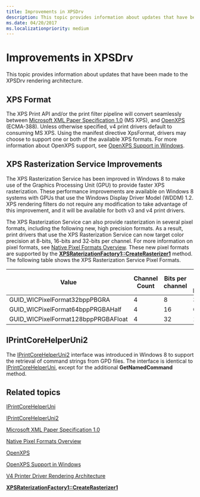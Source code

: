 ```yaml
---
title: Improvements in XPSDrv
description: This topic provides information about updates that have been made to the XPSDrv rendering architecture.
ms.date: 04/20/2017
ms.localizationpriority: medium
---
```


# Improvements in XPSDrv

This topic provides information about updates that have been made to the XPSDrv rendering architecture.

## XPS Format

The XPS Print API and/or the print filter pipeline will convert seamlessly between [Microsoft XML Paper Specification 1.0](/previous-versions/windows/hardware/design/dn614032(v=vs.85)) (MS XPS), and [OpenXPS](https://www.ecma-international.org/publications/standards/Ecma-388.htm) (ECMA-388). Unless otherwise specified, v4 print drivers default to consuming MS XPS. Using the manifest directive XpsFormat, drivers may choose to support one or both of the available XPS formats. For more information about OpenXPS support, see [OpenXPS Support in Windows](./driver-support-for-openxps.md).

## XPS Rasterization Service Improvements

The XPS Rasterization Service has been improved in Windows 8 to make use of the Graphics Processing Unit (GPU) to provide faster XPS rasterization. These performance improvements are available on Windows 8 systems with GPUs that use the Windows Display Driver Model (WDDM) 1.2. XPS rendering filters do not require any modification to take advantage of this improvement, and it will be available for both v3 and v4 print drivers.

The XPS Rasterization Service can also provide rasterization in several pixel formats, including the following new, high precision formats. As a result, print drivers that use the XPS Rasterization Service can now target color precision at 8-bits, 16-bits and 32-bits per channel. For more information on pixel formats, see [Native Pixel Formats Overview](/windows/desktop/wic/-wic-codec-native-pixel-formats). These new pixel formats are supported by the [**XPSRaterizationFactory1::CreateRasterizer1**](/previous-versions/windows/hardware/drivers/hh802468(v=vs.85)) method. The following table shows the XPS Rasterization Service Pixel Formats.

| Value                                | Channel Count | Bits per channel | Bits per pixel | Storage type |
|--------------------------------------|---------------|------------------|----------------|--------------|
| GUID\_WICPixelFormat32bppPBGRA       | 4             | 8                | 32             | UINT         |
| GUID\_WICPixelFormat64bppPRGBAHalf   | 4             | 16               | 64             | Float        |
| GUID\_WICPixelFormat128bppPRGBAFloat | 4             | 32               | 128            | Float        |

## IPrintCoreHelperUni2

The [IPrintCoreHelperUni2](/windows-hardware/drivers/ddi/prcomoem/nn-prcomoem-iprintcorehelperuni2) interface was introduced in Windows 8 to support the retrieval of command strings from GPD files. The interface is identical to [IPrintCoreHelperUni](/windows-hardware/drivers/ddi/prcomoem/nn-prcomoem-iprintcorehelperuni), except for the additional **GetNamedCommand** method.

## Related topics

[IPrintCoreHelperUni](/windows-hardware/drivers/ddi/prcomoem/nn-prcomoem-iprintcorehelperuni)  

[IPrintCoreHelperUni2](/windows-hardware/drivers/ddi/prcomoem/nn-prcomoem-iprintcorehelperuni2)  

[Microsoft XML Paper Specification 1.0](/previous-versions/windows/hardware/design/dn614032(v=vs.85))  

[Native Pixel Formats Overview](/windows/desktop/wic/-wic-codec-native-pixel-formats)  

[OpenXPS](https://www.ecma-international.org/publications/standards/Ecma-388.htm)  

[OpenXPS Support in Windows](./driver-support-for-openxps.md)  

[V4 Printer Driver Rendering Architecture](./v4-driver-rendering-architecture.md)  

[**XPSRaterizationFactory1::CreateRasterizer1**](/previous-versions/windows/hardware/drivers/hh802468(v=vs.85))
